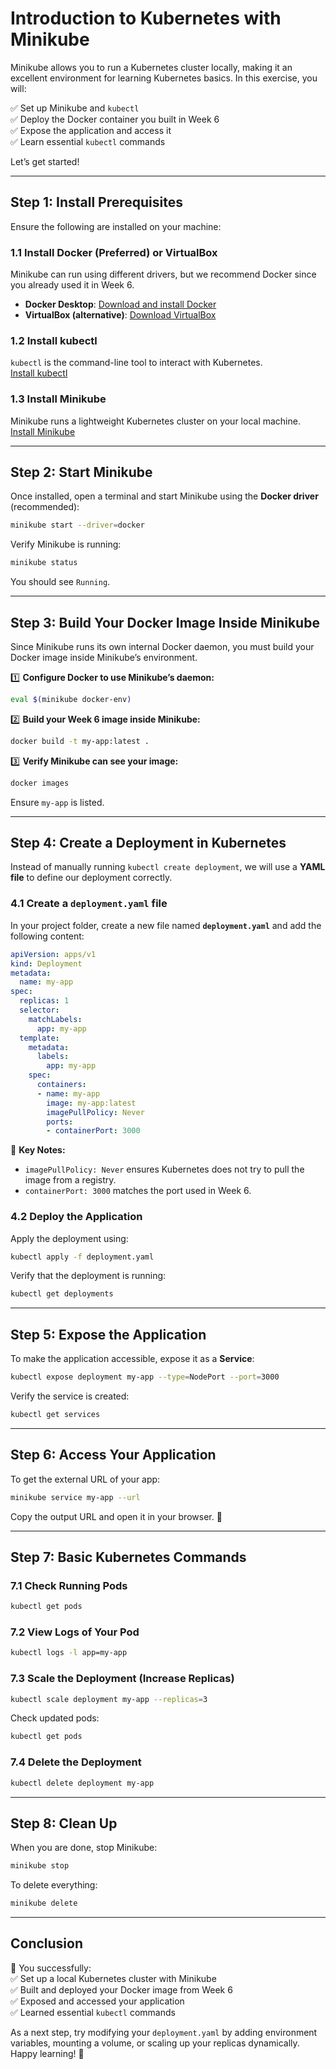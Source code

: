 # **Introduction to Kubernetes with Minikube**  

Minikube allows you to run a Kubernetes cluster locally, making it an excellent environment for learning Kubernetes basics. In this exercise, you will:  

✅ Set up Minikube and `kubectl`  
✅ Deploy the Docker container you built in Week 6  
✅ Expose the application and access it  
✅ Learn essential `kubectl` commands  

Let’s get started!  

---

## **Step 1: Install Prerequisites**  

Ensure the following are installed on your machine:  

### **1.1 Install Docker (Preferred) or VirtualBox**  
Minikube can run using different drivers, but we recommend Docker since you already used it in Week 6.  

- **Docker Desktop**: [Download and install Docker](https://www.docker.com/products/docker-desktop)  
- **VirtualBox (alternative)**: [Download VirtualBox](https://www.virtualbox.org/wiki/Downloads)  

### **1.2 Install kubectl**  
`kubectl` is the command-line tool to interact with Kubernetes.  
[Install kubectl](https://kubernetes.io/docs/tasks/tools/)  

### **1.3 Install Minikube**  
Minikube runs a lightweight Kubernetes cluster on your local machine.  
[Install Minikube](https://minikube.sigs.k8s.io/docs/start/)  

---

## **Step 2: Start Minikube**  

Once installed, open a terminal and start Minikube using the **Docker driver** (recommended):  

```sh
minikube start --driver=docker
```

Verify Minikube is running:

```sh
minikube status
```

You should see `Running`.

---

## **Step 3: Build Your Docker Image Inside Minikube**  

Since Minikube runs its own internal Docker daemon, you must build your Docker image inside Minikube’s environment.

1️⃣ **Configure Docker to use Minikube’s daemon:**  

```sh
eval $(minikube docker-env)
```

2️⃣ **Build your Week 6 image inside Minikube:**  

```sh
docker build -t my-app:latest .
```

3️⃣ **Verify Minikube can see your image:**  

```sh
docker images
```

Ensure `my-app` is listed.

---

## **Step 4: Create a Deployment in Kubernetes**  

Instead of manually running `kubectl create deployment`, we will use a **YAML file** to define our deployment correctly.

### **4.1 Create a `deployment.yaml` file**  

In your project folder, create a new file named **`deployment.yaml`** and add the following content:

```yaml
apiVersion: apps/v1
kind: Deployment
metadata:
  name: my-app
spec:
  replicas: 1
  selector:
    matchLabels:
      app: my-app
  template:
    metadata:
      labels:
        app: my-app
    spec:
      containers:
      - name: my-app
        image: my-app:latest
        imagePullPolicy: Never
        ports:
        - containerPort: 3000
```

📌 **Key Notes:**
- `imagePullPolicy: Never` ensures Kubernetes does not try to pull the image from a registry.
- `containerPort: 3000` matches the port used in Week 6.

### **4.2 Deploy the Application**  

Apply the deployment using:

```sh
kubectl apply -f deployment.yaml
```

Verify that the deployment is running:

```sh
kubectl get deployments
```

---

## **Step 5: Expose the Application**  

To make the application accessible, expose it as a **Service**:

```sh
kubectl expose deployment my-app --type=NodePort --port=3000
```

Verify the service is created:

```sh
kubectl get services
```

---

## **Step 6: Access Your Application**  

To get the external URL of your app:

```sh
minikube service my-app --url
```

Copy the output URL and open it in your browser. 🚀  

---

## **Step 7: Basic Kubernetes Commands**  

### **7.1 Check Running Pods**  

```sh
kubectl get pods
```

### **7.2 View Logs of Your Pod**  

```sh
kubectl logs -l app=my-app
```

### **7.3 Scale the Deployment (Increase Replicas)**  

```sh
kubectl scale deployment my-app --replicas=3
```

Check updated pods:

```sh
kubectl get pods
```

### **7.4 Delete the Deployment**  

```sh
kubectl delete deployment my-app
```

---

## **Step 8: Clean Up**  

When you are done, stop Minikube:

```sh
minikube stop
```

To delete everything:

```sh
minikube delete
```

---

## **Conclusion**  

🎉 You successfully:  
✅ Set up a local Kubernetes cluster with Minikube  
✅ Built and deployed your Docker image from Week 6  
✅ Exposed and accessed your application  
✅ Learned essential `kubectl` commands  

As a next step, try modifying your `deployment.yaml` by adding environment variables, mounting a volume, or scaling up your replicas dynamically. Happy learning! 🚀
